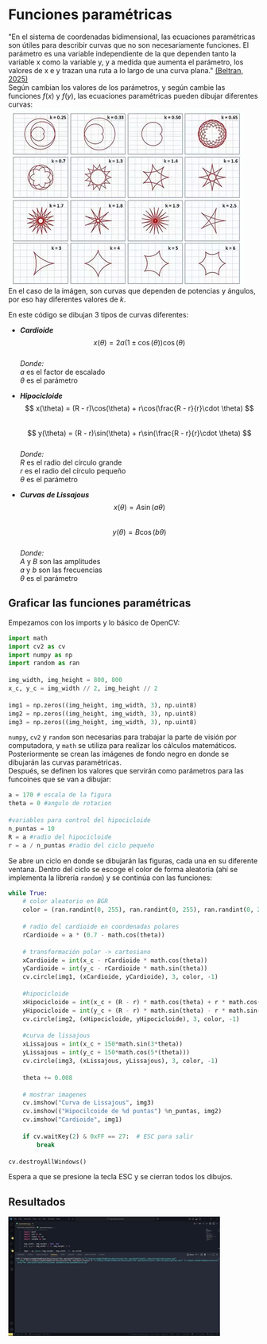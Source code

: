# Funciones paramétricas
"En el sistema de coordenadas bidimensional, las ecuaciones paramétricas son útiles para describir curvas que no son necesariamente funciones. El parámetro es una variable independiente de la que dependen tanto la variable x como la variable y, y a medida que aumenta el parámetro, los valores de x e y trazan una ruta a lo largo de una curva plana." [(Beltran, 2025)](https://calculo21.com/ecuaciones-parametricas/)    
Según cambian los valores de los parámetros, y según cambie las funciones $f(x)$ y $f(y)$, las ecuaciones paramétricas pueden dibujar diferentes curvas:
![Curvas paramétricas](./imagenes/curvas.png)   
En el caso de la imágen, son curvas que dependen de potencias y ángulos, por eso hay diferentes valores de $k$. 

En este código se dibujan 3 tipos de curvas diferentes: 
* ***Cardioide*** 
  $$  
    x(\theta) = 2a(1 \pm \cos(\theta))\cos(\theta)  
  $$    
  *Donde:*  
  $a$ es el factor de escalado  
  $\theta$ es el parámetro  

* ***Hipocicloide***
  $$   
    x(\theta) = (R - r)\cos(\theta) + r\cos(\frac{R - r}{r}\cdot \theta)    
  $$  
  $$  
    y(\theta) = (R - r)\sin(\theta) + r\sin(\frac{R - r}{r}\cdot \theta)  
  $$  
  *Donde:*  
  $R$ es el radio del círculo grande    
  $r$ es el radio del círculo pequeño   
  $\theta$ es el parámetro  

* ***Curvas de Lissajous***
  $$  
    x(\theta) = A\sin(a\theta)  
  $$  
  $$  
    y(\theta) = B\cos(b\theta)  
  $$      
  *Donde:*    
  $A$ y $B$ son las amplitudes  
  $a$ y $b$ son las frecuencias     
  $\theta$ es el parámetro


## Graficar las funciones paramétricas

Empezamos con los imports y lo básico de OpenCV:
```python
import math
import cv2 as cv
import numpy as np
import random as ran

img_width, img_height = 800, 800
x_c, y_c = img_width // 2, img_height // 2

img1 = np.zeros((img_height, img_width, 3), np.uint8)
img2 = np.zeros((img_height, img_width, 3), np.uint8)
img3 = np.zeros((img_height, img_width, 3), np.uint8)
```
```numpy```, ```cv2``` y ```random``` son necesarias para trabajar la parte de visión por computadora, y ```math``` se utiliza para realizar los cálculos matemáticos. Posteriormente se crean las imágenes de fondo negro en donde se dibujarán las curvas paramétricas.   
Después, se definen los valores que servirán como parámetros para las funcoines que se van a dibujar:   
```python
a = 170 # escala de la figura
theta = 0 #angulo de rotacion

#variables para control del hipocicloide
n_puntas = 10
R = a #radio del hipocicloide
r = a / n_puntas #radio del ciclo pequeño
```
Se abre un ciclo en donde se dibujarán las figuras, cada una en su diferente ventana. Dentro del ciclo se escoge el color de forma aleatoria (ahí se implementa la librería ```random```) y se continúa con las funciones:
```python
while True:
    # color aleatorio en BGR
    color = (ran.randint(0, 255), ran.randint(0, 255), ran.randint(0, 255))
    
    # radio del cardioide en coordenadas polares
    rCardioide = a * (0.7 - math.cos(theta))

    # transformación polar -> cartesiano
    xCardioide = int(x_c - rCardioide * math.cos(theta))
    yCardioide = int(y_c - rCardioide * math.sin(theta))
    cv.circle(img1, (xCardioide, yCardioide), 3, color, -1)
    
    #hipocicloide
    xHipocicloide = int(x_c + (R - r) * math.cos(theta) + r * math.cos((R - r) / r * theta))
    yHipocicloide = int(y_c + (R - r) * math.sin(theta) - r * math.sin((R - r) / r * theta))
    cv.circle(img2, (xHipocicloide, yHipocicloide), 3, color, -1)
    
    #curva de lissajous
    xLissajous = int(x_c + 150*math.sin(3*theta))
    yLissajous = int(y_c + 150*math.cos(5*(theta)))
    cv.circle(img3, (xLissajous, yLissajous), 3, color, -1)

    theta += 0.008

    # mostrar imagenes
    cv.imshow("Curva de Lissajous", img3)
    cv.imshow(("Hipocilcoide de %d puntas") %n_puntas, img2)
    cv.imshow("Cardioide", img1)
    
    if cv.waitKey(2) & 0xFF == 27:  # ESC para salir
        break

cv.destroyAllWindows()
```
Espera a que se presione la tecla ESC y se cierran todos los dibujos.

## Resultados
![Resultado de la simulacion](./imagenes/Resultado%20parametricas.gif)